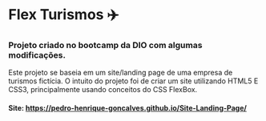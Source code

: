 # Flex Turismos :airplane:

### Projeto criado no bootcamp da DIO com algumas modificações.

Este projeto se baseia em um site/landing page de uma empresa de turismos fictícia. O intuito do projeto foi de criar um site utilizando HTML5 E CSS3, principalmente usando conceitos do CSS FlexBox.

#### Site: https://pedro-henrique-goncalves.github.io/Site-Landing-Page/